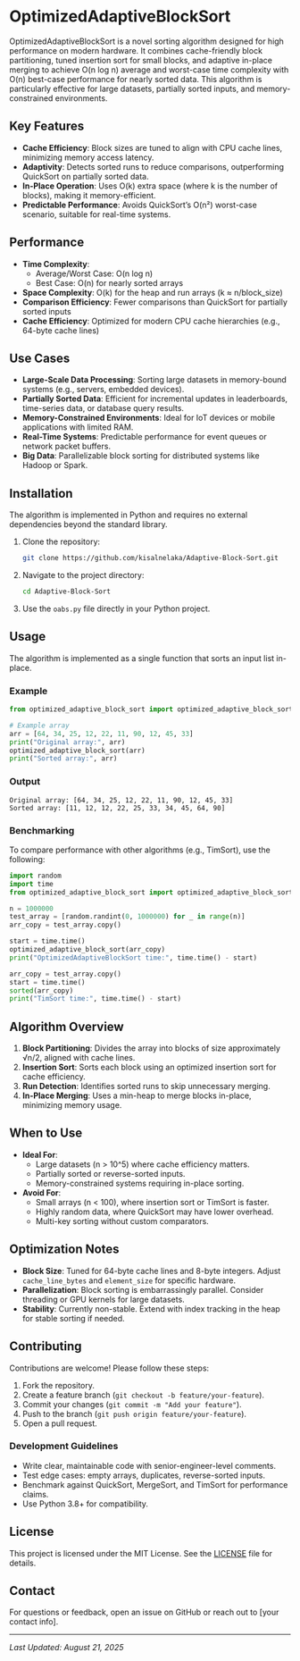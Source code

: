 
# OptimizedAdaptiveBlockSort

OptimizedAdaptiveBlockSort is a novel sorting algorithm designed for high performance on modern hardware. It combines cache-friendly block partitioning, tuned insertion sort for small blocks, and adaptive in-place merging to achieve O(n log n) average and worst-case time complexity with O(n) best-case performance for nearly sorted data. This algorithm is particularly effective for large datasets, partially sorted inputs, and memory-constrained environments.

## Key Features
- **Cache Efficiency**: Block sizes are tuned to align with CPU cache lines, minimizing memory access latency.
- **Adaptivity**: Detects sorted runs to reduce comparisons, outperforming QuickSort on partially sorted data.
- **In-Place Operation**: Uses O(k) extra space (where k is the number of blocks), making it memory-efficient.
- **Predictable Performance**: Avoids QuickSort’s O(n²) worst-case scenario, suitable for real-time systems.

## Performance
- **Time Complexity**:
  - Average/Worst Case: O(n log n)
  - Best Case: O(n) for nearly sorted arrays
- **Space Complexity**: O(k) for the heap and run arrays (k ≈ n/block_size)
- **Comparison Efficiency**: Fewer comparisons than QuickSort for partially sorted inputs
- **Cache Efficiency**: Optimized for modern CPU cache hierarchies (e.g., 64-byte cache lines)

## Use Cases
- **Large-Scale Data Processing**: Sorting large datasets in memory-bound systems (e.g., servers, embedded devices).
- **Partially Sorted Data**: Efficient for incremental updates in leaderboards, time-series data, or database query results.
- **Memory-Constrained Environments**: Ideal for IoT devices or mobile applications with limited RAM.
- **Real-Time Systems**: Predictable performance for event queues or network packet buffers.
- **Big Data**: Parallelizable block sorting for distributed systems like Hadoop or Spark.

## Installation
The algorithm is implemented in Python and requires no external dependencies beyond the standard library.

1. Clone the repository:
   ```bash
   git clone https://github.com/kisalnelaka/Adaptive-Block-Sort.git
   ```
2. Navigate to the project directory:
   ```bash
   cd Adaptive-Block-Sort
   ```
3. Use the `oabs.py` file directly in your Python project.

## Usage
The algorithm is implemented as a single function that sorts an input list in-place.

### Example
```python
from optimized_adaptive_block_sort import optimized_adaptive_block_sort

# Example array
arr = [64, 34, 25, 12, 22, 11, 90, 12, 45, 33]
print("Original array:", arr)
optimized_adaptive_block_sort(arr)
print("Sorted array:", arr)
```

### Output
```
Original array: [64, 34, 25, 12, 22, 11, 90, 12, 45, 33]
Sorted array: [11, 12, 12, 22, 25, 33, 34, 45, 64, 90]
```

### Benchmarking
To compare performance with other algorithms (e.g., TimSort), use the following:

```python
import random
import time
from optimized_adaptive_block_sort import optimized_adaptive_block_sort

n = 1000000
test_array = [random.randint(0, 1000000) for _ in range(n)]
arr_copy = test_array.copy()

start = time.time()
optimized_adaptive_block_sort(arr_copy)
print("OptimizedAdaptiveBlockSort time:", time.time() - start)

arr_copy = test_array.copy()
start = time.time()
sorted(arr_copy)
print("TimSort time:", time.time() - start)
```

## Algorithm Overview
1. **Block Partitioning**: Divides the array into blocks of size approximately √n/2, aligned with cache lines.
2. **Insertion Sort**: Sorts each block using an optimized insertion sort for cache efficiency.
3. **Run Detection**: Identifies sorted runs to skip unnecessary merging.
4. **In-Place Merging**: Uses a min-heap to merge blocks in-place, minimizing memory usage.

## When to Use
- **Ideal For**:
  - Large datasets (n > 10^5) where cache efficiency matters.
  - Partially sorted or reverse-sorted inputs.
  - Memory-constrained systems requiring in-place sorting.
- **Avoid For**:
  - Small arrays (n < 100), where insertion sort or TimSort is faster.
  - Highly random data, where QuickSort may have lower overhead.
  - Multi-key sorting without custom comparators.

## Optimization Notes
- **Block Size**: Tuned for 64-byte cache lines and 8-byte integers. Adjust `cache_line_bytes` and `element_size` for specific hardware.
- **Parallelization**: Block sorting is embarrassingly parallel. Consider threading or GPU kernels for large datasets.
- **Stability**: Currently non-stable. Extend with index tracking in the heap for stable sorting if needed.

## Contributing
Contributions are welcome! Please follow these steps:
1. Fork the repository.
2. Create a feature branch (`git checkout -b feature/your-feature`).
3. Commit your changes (`git commit -m "Add your feature"`).
4. Push to the branch (`git push origin feature/your-feature`).
5. Open a pull request.

### Development Guidelines
- Write clear, maintainable code with senior-engineer-level comments.
- Test edge cases: empty arrays, duplicates, reverse-sorted inputs.
- Benchmark against QuickSort, MergeSort, and TimSort for performance claims.
- Use Python 3.8+ for compatibility.

## License
This project is licensed under the MIT License. See the [LICENSE](LICENSE) file for details.

## Contact
For questions or feedback, open an issue on GitHub or reach out to [your contact info].

---
*Last Updated: August 21, 2025*
